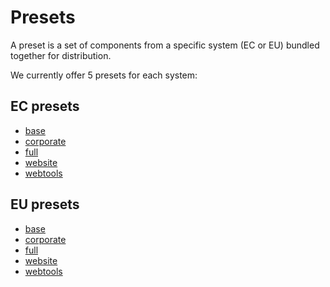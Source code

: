 # Presets

A preset is a set of components from a specific system (EC or EU) bundled together for distribution.

We currently offer 5 presets for each system:

## EC presets

* [base](https://github.com/ec-europa/europa-component-library/tree/master/src/systems/ec/ec-preset/ec-preset-base)
* [corporate](https://github.com/ec-europa/europa-component-library/tree/master/src/systems/ec/ec-preset/ec-preset-corporate)
* [full](https://github.com/ec-europa/europa-component-library/tree/master/src/systems/ec/ec-preset/ec-preset-full)
* [website](https://github.com/ec-europa/europa-component-library/tree/master/src/systems/ec/ec-preset/ec-preset-website)
* [webtools](https://github.com/ec-europa/europa-component-library/tree/master/src/systems/ec/ec-preset/ec-preset-webtools)

## EU presets

* [base](https://github.com/ec-europa/europa-component-library/tree/master/src/systems/eu/eu-preset/eu-preset-base/eu-preset-base)
* [corporate](https://github.com/ec-europa/europa-component-library/tree/master/src/systems/eu/eu-preset/eu-preset-base/eu-preset-corporate)
* [full](https://github.com/ec-europa/europa-component-library/tree/master/src/systems/eu/eu-preset/eu-preset-base/eu-preset-full)
* [website](https://github.com/ec-europa/europa-component-library/tree/master/src/systems/eu/eu-preset/eu-preset-base/eu-preset-website)
* [webtools](https://github.com/ec-europa/europa-component-library/tree/master/src/systems/eu/eu-preset/eu-preset-base/eu-preset-webtools)
